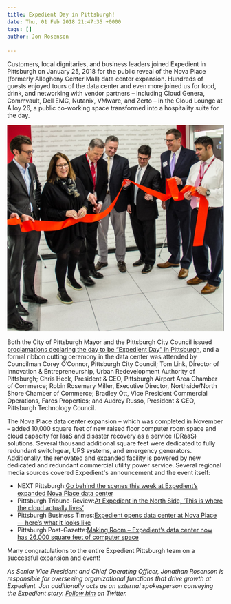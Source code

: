```yaml
---
title: Expedient Day in Pittsburgh!
date: Thu, 01 Feb 2018 21:47:35 +0000
tags: []
author: Jon Rosenson

---
```

Customers, local dignitaries, and business leaders joined Expedient in Pittsburgh on January 25, 2018 for the public reveal of the Nova Place (formerly Allegheny Center Mall) data center expansion. Hundreds of guests enjoyed tours of the data center and even more joined us for food, drink, and networking with vendor partners – including Cloud Genera, Commvault, Dell EMC, Nutanix, VMware, and Zerto – in the Cloud Lounge at Alloy 26, a public co-working space transformed into a hospitality suite for the day.

![](/uploads/DU-0_7lWAAE_E0u.jpg)

Both the City of Pittsburgh Mayor and the Pittsburgh City Council issued [proclamations declaring the day to be “Expedient Day” in Pittsburgh](https://www.prnewswire.com/news-releases/pittsburgh-city-council-and-mayors-office-proclaim-january-25-to-be-expedient-day-in-the-city-of-pittsburgh-300588369.html), and a formal ribbon cutting ceremony in the data center was attended by Councilman Corey O’Connor, Pittsburgh City Council; Tom Link, Director of Innovation & Entrepreneurship, Urban Redevelopment Authority of Pittsburgh; Chris Heck, President & CEO, Pittsburgh Airport Area Chamber of Commerce; Robin Rosemary Miller, Executive Director, Northside/North Shore Chamber of Commerce; Bradley Ott, Vice President Commercial Operations, Faros Properties; and Audrey Russo, President & CEO, Pittsburgh Technology Council. 

The Nova Place data center expansion – which was completed in November – added 10,000 square feet of new raised floor computer room space and cloud capacity for IaaS and disaster recovery as a service (DRaaS) solutions. Several thousand additional square feet were dedicated to fully redundant switchgear, UPS systems, and emergency generators. Additionally, the renovated and expanded facility is powered by new dedicated and redundant commercial utility power service. Several regional media sources covered Expedient's announcement and the event itself:

* NEXT Pittsburgh:[Go behind the scenes this week at Expedient’s expanded Nova Place data center](https://www.nextpittsburgh.com/business-tech-news/expedient-offers-behind-the-scenes-look-at-expanded-nova-place-data-center/)
* Pittsburgh Tribune-Review:[At Expedient in the North Side, ‘This is where the cloud actually lives’](http://triblive.com/business/technology/13211780-74/expedient-opens-145-million-data-center-expansion-in-pittsburgh)
* Pittsburgh Business Times:[Expedient opens data center at Nova Place — here’s what it looks like](https://www.bizjournals.com/pittsburgh/news/2018/01/25/expedient-opens-data-center-at-nova-place-heres.html)
* Pittsburgh Post-Gazette:[Making Room – Expedient’s data center now has 26,000 square feet of computer space](http://www.post-gazette.com/business/tech-news/2018/01/29/expedient-data-center-expansion-pittsburgh-nova-place-cloud-computing-storage/stories/201801260061)

Many congratulations to the entire Expedient Pittsburgh team on a successful expansion and event! 

_As Senior Vice President and Chief Operating Officer, Jonathan Rosenson is responsible for overseeing organizational functions that drive growth at Expedient. Jon additionally acts as an external spokesperson conveying the Expedient story._ [_Follow him_](https://twitter.com/rosenson) _on Twitter._